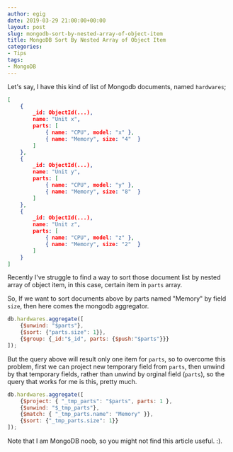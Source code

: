 ```yaml
---
author: egig
date: 2019-03-29 21:00:00+00:00
layout: post
slug: mongodb-sort-by-nested-array-of-object-item
title: MongoDB Sort By Nested Array of Object Item
categories:
- Tips
tags:
- MongoDB
---
```


Let's say, I have this kind of list of Mongodb documents, named `hardwares`;

```json
[
	{
		_id: ObjectId(...),
		name: "Unit x",
		parts: [
			{ name: "CPU", model: "x" },
			{ name: "Memory", size: "4"  }
		]
	},
	{
		_id: ObjectId(...),
		name: "Unit y",
		parts: [
			{ name: "CPU", model: "y" },
			{ name: "Memory", size: "8"  }
		]
	},
	{
		_id: ObjectId(...),
		name: "Unit z",
		parts: [
			{ name: "CPU", model: "z" },
			{ name: "Memory", size: "2"  }
		]
	}
]
```

Recently I've struggle to find a way to sort those document list by nested array of object item, in this case, certain item in `parts` array.

So, If we want to sort documents above by parts named "Memory" by field `size`, then here comes the mongodb aggregator.

```js
db.hardwares.aggregate([
	{$unwind: "$parts"},
	{$sort: {"parts.size": 1}},
	{$group: {_id:"$_id", parts: {$push:"$parts"}}}
]);
```


But the query above will result only one item for  `parts`, so to overcome this problem, first we can project new temporary field from `parts`, then unwind by that temporary fields, rather than unwind by orginal field (`parts`), so the query that works for me is this, pretty much.

```js
db.hardwares.aggregate([
	{$project: { "_tmp_parts": "$parts", parts: 1 },
	{$unwind: "$_tmp_parts"},
	{$match: { "_tmp_parts.name": "Memory" }},
	{$sort: {"_tmp_parts.size": 1}}
]);
```
		
Note that I am MongoDB noob, so you might not find this article useful. :).
